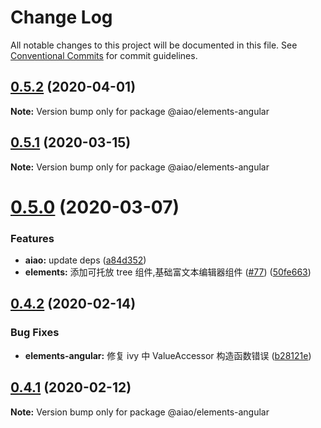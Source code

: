 # Change Log

All notable changes to this project will be documented in this file.
See [Conventional Commits](https://conventionalcommits.org) for commit guidelines.

## [0.5.2](https://github.com/aiao-io/aiao/compare/@aiao/elements-angular@0.5.1...@aiao/elements-angular@0.5.2) (2020-04-01)

**Note:** Version bump only for package @aiao/elements-angular





## [0.5.1](https://github.com/aiao-io/aiao/compare/@aiao/elements-angular@0.5.0...@aiao/elements-angular@0.5.1) (2020-03-15)

**Note:** Version bump only for package @aiao/elements-angular

# [0.5.0](https://github.com/aiao-io/aiao/compare/@aiao/elements-angular@0.4.2...@aiao/elements-angular@0.5.0) (2020-03-07)

### Features

- **aiao:** update deps ([a84d352](https://github.com/aiao-io/aiao/commit/a84d352c28178fcdf283f71c6103956bf9692ff4))
- **elements:** 添加可托放 tree 组件,基础富文本编辑器组件 ([#77](https://github.com/aiao-io/aiao/issues/77)) ([50fe663](https://github.com/aiao-io/aiao/commit/50fe6636b8ed45107ab7e158efd247e9ca6028cc))

## [0.4.2](https://github.com/aiao-io/aiao/compare/@aiao/elements-angular@0.4.1...@aiao/elements-angular@0.4.2) (2020-02-14)

### Bug Fixes

- **elements-angular:** 修复 ivy 中 ValueAccessor 构造函数错误 ([b28121e](https://github.com/aiao-io/aiao/commit/b28121e0f9cd73a04130a856028e7465c55c22fb))

## [0.4.1](https://github.com/aiao-io/aiao/compare/@aiao/elements-angular@0.4.0...@aiao/elements-angular@0.4.1) (2020-02-12)

**Note:** Version bump only for package @aiao/elements-angular

